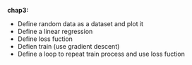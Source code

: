 
**chap3:**

- Define random data as a dataset and plot it
- Define a linear regression
- Define loss fuction
- Defien train (use gradient descent)
- Define a loop to repeat train process and use loss fuction
